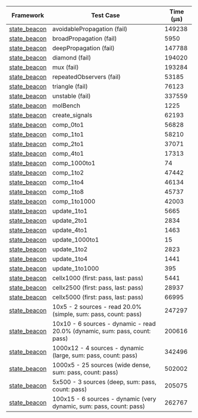 | Framework | Test Case | Time (μs) |
| --- | --- | --- |
| [state_beacon](https://github.com/jinyus/dart_beacon) | avoidablePropagation (fail) | 149238 |
| [state_beacon](https://github.com/jinyus/dart_beacon) | broadPropagation (fail) | 5950 |
| [state_beacon](https://github.com/jinyus/dart_beacon) | deepPropagation (fail) | 147788 |
| [state_beacon](https://github.com/jinyus/dart_beacon) | diamond (fail) | 194020 |
| [state_beacon](https://github.com/jinyus/dart_beacon) | mux (fail) | 193284 |
| [state_beacon](https://github.com/jinyus/dart_beacon) | repeatedObservers (fail) | 53185 |
| [state_beacon](https://github.com/jinyus/dart_beacon) | triangle (fail) | 76123 |
| [state_beacon](https://github.com/jinyus/dart_beacon) | unstable (fail) | 337559 |
| [state_beacon](https://github.com/jinyus/dart_beacon) | molBench | 1225 |
| [state_beacon](https://github.com/jinyus/dart_beacon) | create_signals | 62193 |
| [state_beacon](https://github.com/jinyus/dart_beacon) | comp_0to1 | 56828 |
| [state_beacon](https://github.com/jinyus/dart_beacon) | comp_1to1 | 58210 |
| [state_beacon](https://github.com/jinyus/dart_beacon) | comp_2to1 | 37071 |
| [state_beacon](https://github.com/jinyus/dart_beacon) | comp_4to1 | 17313 |
| [state_beacon](https://github.com/jinyus/dart_beacon) | comp_1000to1 | 74 |
| [state_beacon](https://github.com/jinyus/dart_beacon) | comp_1to2 | 47442 |
| [state_beacon](https://github.com/jinyus/dart_beacon) | comp_1to4 | 46134 |
| [state_beacon](https://github.com/jinyus/dart_beacon) | comp_1to8 | 45737 |
| [state_beacon](https://github.com/jinyus/dart_beacon) | comp_1to1000 | 42003 |
| [state_beacon](https://github.com/jinyus/dart_beacon) | update_1to1 | 5665 |
| [state_beacon](https://github.com/jinyus/dart_beacon) | update_2to1 | 2834 |
| [state_beacon](https://github.com/jinyus/dart_beacon) | update_4to1 | 1463 |
| [state_beacon](https://github.com/jinyus/dart_beacon) | update_1000to1 | 15 |
| [state_beacon](https://github.com/jinyus/dart_beacon) | update_1to2 | 2823 |
| [state_beacon](https://github.com/jinyus/dart_beacon) | update_1to4 | 1441 |
| [state_beacon](https://github.com/jinyus/dart_beacon) | update_1to1000 | 395 |
| [state_beacon](https://github.com/jinyus/dart_beacon) | cellx1000 (first: pass, last: pass) | 5441 |
| [state_beacon](https://github.com/jinyus/dart_beacon) | cellx2500 (first: pass, last: pass) | 28937 |
| [state_beacon](https://github.com/jinyus/dart_beacon) | cellx5000 (first: pass, last: pass) | 66995 |
| [state_beacon](https://github.com/jinyus/dart_beacon) | 10x5 - 2 sources - read 20.0% (simple, sum: pass, count: pass) | 247297 |
| [state_beacon](https://github.com/jinyus/dart_beacon) | 10x10 - 6 sources - dynamic - read 20.0% (dynamic, sum: pass, count: pass) | 200616 |
| [state_beacon](https://github.com/jinyus/dart_beacon) | 1000x12 - 4 sources - dynamic (large, sum: pass, count: pass) | 342496 |
| [state_beacon](https://github.com/jinyus/dart_beacon) | 1000x5 - 25 sources (wide dense, sum: pass, count: pass) | 502002 |
| [state_beacon](https://github.com/jinyus/dart_beacon) | 5x500 - 3 sources (deep, sum: pass, count: pass) | 205075 |
| [state_beacon](https://github.com/jinyus/dart_beacon) | 100x15 - 6 sources - dynamic (very dynamic, sum: pass, count: pass) | 262767 |
